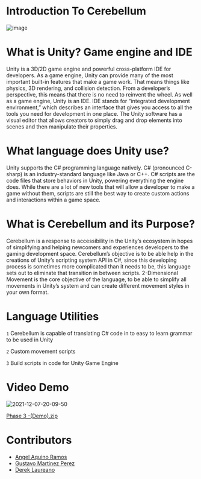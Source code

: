 # Introduction To Cerebellum
![image](https://user-images.githubusercontent.com/37305868/145124991-0183f1a7-3073-413f-8d71-095860c5899e.png)

# What is Unity? Game engine and IDE

Unity is a 3D/2D game engine and powerful cross-platform IDE for developers. As a game engine, Unity can provide many of the most important built-in features that make a game work. That means things like physics, 3D rendering, and collision detection. From a developer’s perspective, this means that there is no need to reinvent the wheel.
As well as a game engine, Unity is an IDE. IDE stands for “integrated development environment,” which describes an interface that gives you access to all the tools you need for development in one place. The Unity software has a visual editor that allows creators to simply drag and drop elements into scenes and then manipulate their properties.

# What language does Unity use?

 Unity supports the C# programming language natively. C# (pronounced C-sharp) is an industry-standard language like Java or C++.
C# scripts are the code files that store behaviors in Unity, powering everything the engine does. While there are a lot of new tools that will allow a developer to make a game without them, scripts are still the best way to create custom actions and interactions within a game space.

# What is Cerebellum and its Purpose?

Cerebellum is a response to accessibility in the Unity’s ecosystem in hopes of simplifying and helping newcomers and experiences developers to the gaming development space. Cerebellum’s objective is to be able help in the creations of Unity’s scripting system API in C#, since this developing process is sometimes more complicated than it needs to be, this language sets out to eliminate that transition in between scripts. 2-Dimensional Movement is the core objective of the language, to be able to simplify all movements in Unity’s system and can create different movement styles in your own format.

# Language Utilities
`1` Cerebellum is capable of translating C# code in to easy to learn grammar to be used in Unity

`2` Custom movement scripts

`3` Build scripts in code for Unity Game Engine

# Video Demo
![2021-12-07-20-09-50](https://user-images.githubusercontent.com/37305868/145125496-26ff08bb-0b76-4f59-a0f9-a3b4608d29d6.gif)

[Phase 3 -(Demo).zip](https://github.com/derek0729/Cerebellum/files/7672242/Phase.3.-.Demo.zip)

# Contributors

* [Angel Aquino Ramos](https://github.com/angelaquinoramos)
* [Gustavo Martinez Perez](https://github.com/SurrealGus)
* [Derek Laureano](https://github.com/derek0729)

